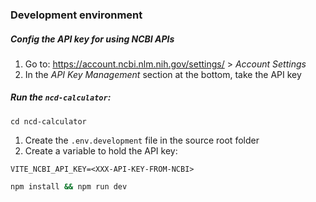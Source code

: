 ### Development environment
##### Config the API key for using NCBI APIs
1. Go to: https://account.ncbi.nlm.nih.gov/settings/ > *Account Settings*
2. In the *API Key Management* section at the bottom, take the API key
##### Run the `ncd-calculator`:
```
cd ncd-calculator
```
1. Create the `.env.development` file in the source root folder 
2. Create a variable to hold the API key:
```
VITE_NCBI_API_KEY=<XXX-API-KEY-FROM-NCBI>
```
```bash
npm install && npm run dev
```